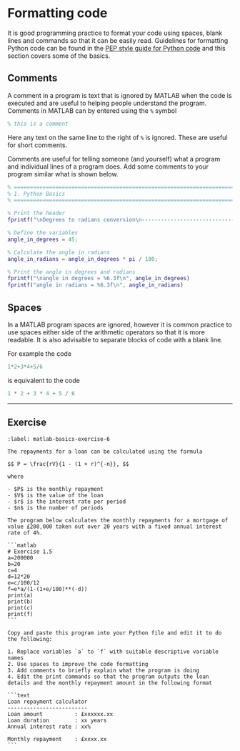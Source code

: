# Formatting code

It is good programming practice to format your code using spaces, blank lines and commands so that it can be easily read. Guidelines for formatting Python code can be found in the <a href="https://pep8.org/" target="_blank">PEP style guide for Python code</a> and this section covers some of the basics.

## Comments

A comment in a program is text that is ignored by MATLAB when the code is executed and are useful to helping people understand the program. Comments in MATLAB can by entered using the `%` symbol

```matlab
% this is a comment
```

Here any text on the same line to the right of `%` is ignored. These are useful for short comments. 

Comments are useful for telling someone (and yourself) what a program and individual lines of a program does. Add some comments to your program similar what is shown below.

```matlab
% =============================================================================
% 1. Python Basics
% =============================================================================

% Print the header
fprintf("\nDegrees to radians conversion\n-----------------------------")

% Define the variables
angle_in_degrees = 45;

% Calculate the angle in radians
angle_in_radians = angle_in_degrees * pi / 180;

% Print the angle in degrees and radians
fprintf("\nangle in degrees = %6.3f\n", angle_in_degrees)
fprintf("angle in radians = %6.3f\n", angle_in_radians)
```

## Spaces

In a MATLAB program spaces are ignored, however it is common practice to use spaces either side of the arithmetic operators so that it is more readable. It is also advisable to separate blocks of code with a blank line.

For example the code

```matlab
1*2+3*4+5/6
```

is equivalent to the code

```matlab
1 * 2 + 3 * 4 + 5 / 6
```

---

## Exercise

````{exercise}
:label: matlab-basics-exercise-6

The repayments for a loan can be calculated using the formula

$$ P = \frac{rV}{1 - (1 + r)^{-n}}, $$

where

- $P$ is the monthly repayment
- $V$ is the value of the loan
- $r$ is the interest rate per period
- $n$ is the number of periods

The program below calculates the monthly repayments for a mortgage of value £200,000 taken out over 20 years with a fixed annual interest rate of 4%.

```matlab
# Exercise 1.5
a=200000
b=20
c=4
d=12*20
e=c/100/12
f=e*a/(1-(1+e/100)**(-d))
print(a)
print(b)
print(c)
print(f)
```

Copy and paste this program into your Python file and edit it to do the following:

1. Replace variables `a` to `f` with suitable descriptive variable names
2. Use spaces to improve the code formatting
3. Add comments to briefly explain what the program is doing
4. Edit the print commands so that the program outputs the loan details and the monthly repayment amount in the following format

```text
Loan repayment calculator
-------------------------
Loan amount          : £xxxxxx.xx
Loan duration        : xx years
Annual interest rate : xx%

Monthly repayment    : £xxxx.xx
```

````

